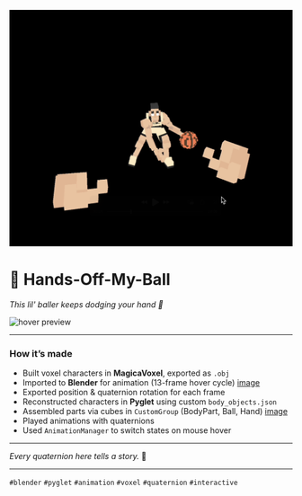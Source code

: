 ![cover image](media/cover.png)

# 🏀 Hands-Off-My-Ball

_This lil' baller keeps dodging your hand 👋_

![hover preview](media/result.gif)

---

### How it’s made

- Built voxel characters in **MagicaVoxel**, exported as `.obj`
- Imported to **Blender** for animation (13-frame hover cycle)
  [image](media/blender_insert_keyframe.png)
- Exported position & quaternion rotation for each frame
- Reconstructed characters in **Pyglet** using custom `body_objects.json`
- Assembled parts via cubes in `CustomGroup` (BodyPart, Ball, Hand)
  [image](media/T_pose.png)
- Played animations with quaternions
- Used `AnimationManager` to switch states on mouse hover

---

_Every quaternion here tells a story._ 🥹

---

`#blender` `#pyglet` `#animation` `#voxel` `#quaternion` `#interactive`
